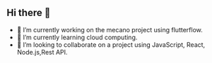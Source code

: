 ## Hi there 👋

- 🔭 I’m currently working on the mecano project using flutterflow.
- 🌱 I’m currently learning cloud computing.
- 👯 I’m looking to collaborate on a project using JavaScript, React, Node.js,Rest API.

  
<!--
**EphraimGibson/ephraimgibson** is a ✨ _special_ ✨ repository because its `README.md` (this file) appears on your GitHub profile.

Here are some ideas to get you started:

- 🔭 I’m currently working on ...
- 🌱 I’m currently learning ...
- 👯 I’m looking to collaborate on ...
- 🤔 I’m looking for help with ...
- 💬 Ask me about ...
- 📫 How to reach me: ...
- 😄 Pronouns: ...
- ⚡ Fun fact: ...
-->
